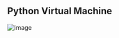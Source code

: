 ## Python Virtual Machine

![image](https://user-images.githubusercontent.com/34977309/171228741-333d24ba-3aff-4e90-93ef-33d868f384a8.png)
